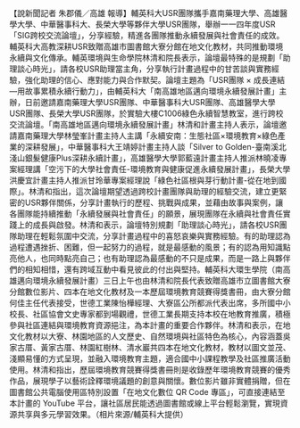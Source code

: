 【說新聞記者 朱郡儀／高雄 報導】輔英科大USR團隊攜手嘉南藥理大學、高雄醫學大學、中華醫事科大、長榮大學等夥伴大學USR團隊，舉辦一一四年度USR「SIG跨校交流論壇」，分享經驗，精進各團隊推動永續發展與社會責任的成效。輔英科大高教深耕USR致贈高雄市圖書館大寮分館在地文化教材，共同推動環境永續與文化傳承。輔英環境與生命學院林清和院長表示，論壇最特殊的是規劃「助理談心時光」，請各校USR助理當主角，分享執行計畫過程中的甘苦談與實務經驗，強化助理的信心、應對能力與合作默契。論壇主題為「USR團隊 × 成長連結 —用故事累積永續行動力」，由輔英科大「南高雄地區邁向環境永續發展計畫」主辦，日前邀請嘉南藥理大學USR團隊、中華醫事科大USR團隊、高雄醫學大學 USR團隊、長榮大學USR團隊，於實驗大樓C1006綠色永續智慧教室，進行跨校交流論壇。「南高雄地區邁向環境永續發展計畫」林清和計畫主持人表示，論壇邀請嘉南藥理大學林瑩峯計畫主持人主講「永續安南：生態社區×環境教育×綠色產業的深耕發展」，中華醫事科大王靖婷計畫主持人談「Silver to Golden-臺南溪北淺山銀髮健康Plus深耕永續計畫」，高雄醫學大學郭藍遠計畫主持人推派林曉凌專案經理講「空污下的大學社會責任-環境教育與健康促進永續發展計畫」，長榮大學洪慶宜計畫主持人推派甘玲華專案經理說「綠色社區根與芽行動計畫-從在地到國際」。林清和指出，這次論壇期望透過跨校計畫團隊與助理的經驗交流，建立更緊密的USR夥伴關係，分享計畫執行的歷程、挑戰與成果，並藉由故事與案例，讓各團隊能持續推動「永續發展與社會責任」的願景，展現團隊在永續與社會責任實踐上的成長與啟發。林清和表示，論壇特別規劃「助理談心時光」，請各校USR團隊助理在輕鬆氛圍中交流，分享計畫過程中的喜怒哀樂與實務經驗。有的助理認為過程遭遇挫折、困難，但一起努力的過程，就是最感動的風景；有的認為用知識點亮他人，也同時點亮自己；也有助理認為最感動的不只是成果，而是一路上與夥伴們的相知相惜，還有跨域互動中看見彼此的付出與堅持。輔英科大環生學院（南高雄邁向環境永續發展計畫）三日上午也由林清和院長代表致贈高雄市立圖書館大寮分館數位影片、四本在地文化教材及一本歷屆環境教育競賽得獎書冊，由大寮分館何佳主任代表接受，世德工業陳怡樺經理、大寮區公所都派代表出席，多所國中小校長、社區協會文史專家都到場觀禮，世德工業長期支持本校在地教育推廣，積極參與社區連結與環境教育資源挹注，為本計畫的重要合作夥伴。林清和表示，在地文化教材以大寮、林園地區的人文歷史、自然環境與社區特色為核心，內容涵蓋吳家古厝、黃家古厝、林園紅樹林、清水巖共四本在地文化教材，教材以圖文並茂、淺顯易懂的方式呈現，並融入環境教育主題，適合國中小課程教學及社區推廣活動使用。林清和指出，歷屆環境教育競賽得獎書冊則是收錄歷年環境教育競賽的優秀作品，展現學子以藝術詮釋環境議題的創意與關懷。數位影片雖非實體捐贈，但在圖書館公共電腦使用區特別設置「在地文化數位 QR Code 專區」，可直接連結至本計畫的 YouTube 平台，讓社區居民能透過圖書館或線上平台輕鬆瀏覽，實現資源共享與多元學習效果。（相片來源/輔英科大提供）